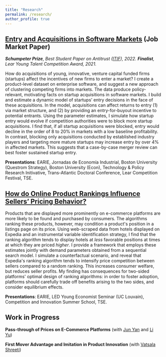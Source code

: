 ```yaml
---
title: "Research"
permalink: /research/
author_profile: true
---
```



## [Entry and Acquisitions in Software Markets](https://luiseeisfeld.github.io/assets/docs/JMP_Eisfeld_TSE.pdf) (Job Market Paper)

_**Schumpeter Prize**, Best Student Paper on Antitrust ([ITIF](https://itif.org/publications/2022/03/28/schumpeter-prize-best-student-paper-antitrust/)), 2022. **Finalist**, Lear Young Talent Competition Award, 2021._

How do acquisitions of young, innovative, venture capital funded firms (startups) affect the incentives of new firms to enter a market? I create a product-level dataset on enterprise software, and suggest a new approach of clustering competing firms into markets. The data produce policy-relevant, motivating facts on startup acquisitions in software markets. I build and estimate a dynamic model of startups’ entry decisions in the face of these acquisitions. In the model, acquisitions can affect returns to entry (1) via market structure, and (2) by providing an entry-for-buyout incentive to potential entrants. Using the parameter estimates, I simulate how startup entry would evolve if competition authorities were to block more startup acquisitions. I find that, if all startup acquisitions were blocked, entry would decline in the order of 8 to 20\% in markets with a low baseline profitability. In contrast, blocking only acquisitions conducted by established industry players and targeting more mature startups may increase entry by over 4\% in affected markets. This suggests that a case-by-case merger review can best foster sustained startup entry.
    
**Presentations**: EARIE, Jornadas de Economía Industrial, Boston University (Questrom Strategy), Boston University (Econ), Technology & Policy Research Initivative, Trans-Atlantic Doctoral Conference, Lear Competition Festival, TSE.

## [How do Online Product Rankings Influence Sellers’ Pricing Behavior?](https://luiseeisfeld.github.io/assets/docs/HotelRankings_Eisfeld_TSE.pdf)

Products that are displayed more prominently on e-commerce platforms are more likely to be found and purchased by consumers. The algorithms ranking these products, however, may condition a product's position in a listings page on its price. Using web-scraped data from hotels displayed on Expedia and an instrumental variable identification strategy, I find that the ranking algorithm tends to display hotels at _less_ favorable positions at times at which they are priced _higher_. I provide a framework that employs these estimates jointly with demand parameters obtained from a sequential search model. I simulate a counterfactual scenario, and reveal that Expedia's ranking algorithm tends to intensify price competition between sellers compared to a random ranking. This increases consumer welfare, but reduces seller profits. My finding has consequences for two-sided platforms' optimal design of ranking algorithms: in order to foster adoption, platforms should carefully trade off benefits arising to the two sides, and consider equilibrium effects.

**Presentations**: EARIE, LED Young Economist Seminar (UC Louvain), Competition and Innovation Summer School, TSE.

## Work in Progress

**Pass-through of Prices on E-Commerce Platforms** (with [Jun Yan](https://sites.google.com/view/jun-yan) and [Li Yu](https://liyu0510.github.io))

**First Mover Advantage and Imitation in Product Innovation** (with [Vatsala Shreeti](https://www.vatsalashreeti.com))


